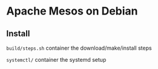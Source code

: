 # Apache Mesos on Debian

## Install

`build/steps.sh` container the download/make/install steps

`systemctl/` container the systemd setup
